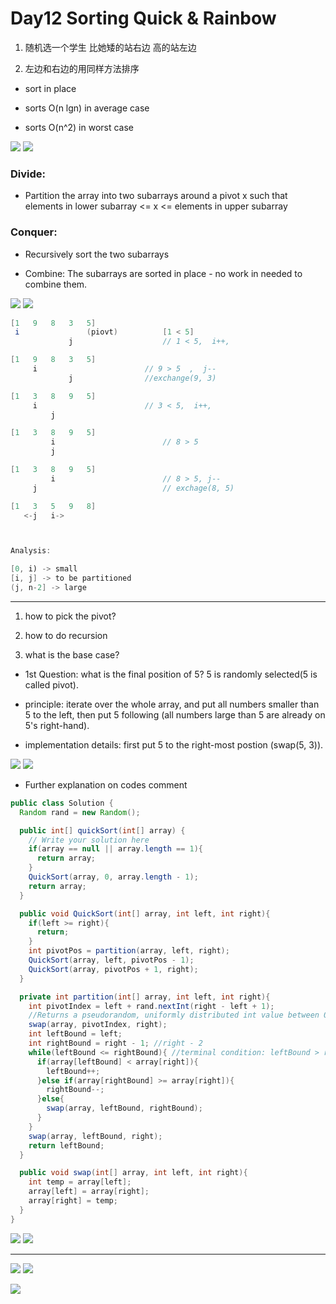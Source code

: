 # Day12 Sorting Quick & Rainbow

1. 随机选一个学生 比她矮的站右边 高的站左边

2. 左边和右边的用同样方法排序

- sort in place

- sorts O(n lgn) in average case

- sorts O(n^2) in worst case

![](img/2020-05-08-13-18-55.png)
![](img/2020-05-08-13-20-08.png)

### Divide:

- Partition the array into two subarrays around a pivot x such that 
  elements in lower subarray <= x <= elements in upper subarray

### Conquer:

- Recursively sort the two subarrays

- Combine: The subarrays are sorted in place - no work in needed to combine them.

![](img/2020-04-09-18-44-56.png)
![](img/2020-04-09-18-45-27.png)


```java
[1   9   8   3   5]
 i               (piovt)          [1 < 5]
             j                    // 1 < 5,  i++, 

[1   9   8   3   5]
     i                        // 9 > 5  ,  j--
             j                //exchange(9, 3)

[1   3   8   9   5]
     i                        // 3 < 5,  i++, 
         j

[1   3   8   9   5]
         i                        // 8 > 5
         j

[1   3   8   9   5]
         i                        // 8 > 5, j--
     j                            // exchage(8, 5)

[1   3   5   9   8]
   <-j   i->



Analysis:

[0, i) -> small
[i, j] -> to be partitioned
(j, n-2] -> large
```
---


1. how to pick the pivot?

2. how to do recursion

3. what is the base case?


- 1st Question: what is the final position of 5? 5 is randomly selected(5 is called pivot).

- principle: iterate over the whole array, and put all numbers smaller than 5 to the
  left, then put 5 following (all numbers large than 5 are already on 5's right-hand).

- implementation details: first put 5 to the right-most postion (swap(5, 3)). 

![](img/2020-04-10-14-05-55.png)
![](img/2020-04-10-14-06-16.png)

- Further explanation on codes comment

```java
public class Solution {
  Random rand = new Random();

  public int[] quickSort(int[] array) {
    // Write your solution here
    if(array == null || array.length == 1){
      return array;
    }
    QuickSort(array, 0, array.length - 1);
    return array;
  }

  public void QuickSort(int[] array, int left, int right){
    if(left >= right){
      return;
    }
    int pivotPos = partition(array, left, right);
    QuickSort(array, left, pivotPos - 1);
    QuickSort(array, pivotPos + 1, right);
  }

  private int partition(int[] array, int left, int right){
    int pivotIndex = left + rand.nextInt(right - left + 1);
    //Returns a pseudorandom, uniformly distributed int value between 0 (inclusive) and the specified value (exclusive), Ex: nextInt(10), generate 0-9
    swap(array, pivotIndex, right);
    int leftBound = left;
    int rightBound = right - 1; //right - 2
    while(leftBound <= rightBound){ //terminal condition: leftBound > rightBound
      if(array[leftBound] < array[right]){
        leftBound++;
      }else if(array[rightBound] >= array[right]){
        rightBound--;
      }else{
        swap(array, leftBound, rightBound);
      }
    }
    swap(array, leftBound, right);
    return leftBound;
  }

  public void swap(int[] array, int left, int right){
    int temp = array[left];
    array[left] = array[right];
    array[right] = temp;
  }
}
```

![](img/2020-05-08-13-21-26.png)
![](img/2020-05-08-13-21-50.png)












---

![](img/2020-04-13-21-12-28.png)
![](img/2020-04-13-21-12-53.png)

![](img/2020-04-13-21-13-16.png)







